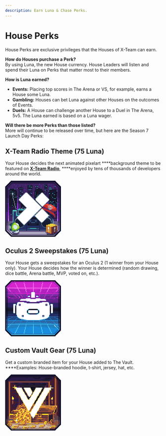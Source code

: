 ```yaml
---
description: Earn Luna & Chase Perks.
---
```


# House Perks

House Perks are exclusive privileges that the Houses of X-Team can earn. 

**How do Houses purchase a Perk?**  
By using Luna, the new House currency. House Leaders will listen and spend their Luna on Perks that matter most to their members.

**How is Luna earned?**

* **Events:** Placing top scores in The Arena or VS, for example, earns a House some Luna.
* **Gambling:** Houses can bet Luna against other Houses on the outcomes of Events.
* **Duels:** A House can challenge another House to a Duel in The Arena, 5v5. The Luna earned is based on a Luna wager.

**Will there be more Perks than those listed?**  
More will continue to be released over time, but here are the Season 7 Launch Day Perks:

## **X-Team Radio Theme \(75 Luna\)**

Your House decides the next animated pixelart ****background theme to be featured on [**X-Team Radio**](https://radio.x-team.com), ****enjoyed by tens of thousands of developers around the world.

![](../.gitbook/assets/perk_radio_2x.gif)

## **Oculus 2 Sweepstakes \(75 Luna\)**

Your House gets a sweepstakes for an Oculus 2 \(1 winner from your House only\). Your House decides how the winner is determined \(random drawing, dice battle, Arena battle, MVP, voted on, etc.\).

![](../.gitbook/assets/perk_vr_2x.gif)

## **Custom Vault Gear \(75 Luna\)** 

Get a custom branded item for your House added to The Vault. ****Examples: House-branded hoodie, t-shirt, jersey, hat, etc.

![](../.gitbook/assets/perk_vault_2x.gif)

### 



